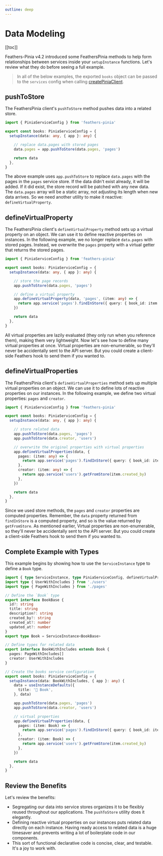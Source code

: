 ```yaml
---
outline: deep
---
```

<script setup>
import Badge from '../components/Badge.vue'
import BlockQuote from '../components/BlockQuote.vue'
</script>

# Data Modeling

[[toc]]

Feathers-Pinia v4.2 introduced some FeathersPinia methods to help form relationships between services inside your 
`setupInstance` functions. Let's review what they do before seeing a full example.

<BlockQuote type="warning">

In all of the below examples, the exported `books` object can be passed to the `services` config when calling 
[createPiniaClient](/guide/create-pinia-client). 

</BlockQuote>

## pushToStore

The FeathersPinia client's `pushToStore` method pushes data into a related store.

```ts
import { PiniaServiceConfig } from 'feathers-pinia'

export const books: PiniaServiceConfig = {
  setupInstance(data: any, { app }: any) {

    // replace data.pages with stored pages
    data.pages = app.pushToStore(data.pages, 'pages')

    return data
  },
}
```

The above example uses `app.pushToStore` to replace `data.pages` with the pages in the `pages` service store. If the
data didn't exist already, it will be added. If it did exist, the store record will be patched with any new data. The 
`data.pages` array will be a static array, not adjusting its length when new data arrives. So we need another 
utility to make it reactive: `defineVirtualProperty`.

## defineVirtualProperty

The FeathersPinia client's `defineVirtualProperty` method sets up a virtual property on an object. We can use it to 
define reactive properties on instances. In the following example, we no longer replace `data.pages` with stored pages. 
Instead, we overwrite the `pages` property with a virtual getter that returns the stored pages.

```ts
import { PiniaServiceConfig } from 'feathers-pinia'

export const books: PiniaServiceConfig = {
  setupInstance(data: any, { app }: any) {

    // store the page records
    app.pushToStore(data.pages, 'pages')

    // define a virtual property
    app.defineVirtualProperty(data, 'pages', (item: any) => {
      return app.service('pages').findInStore({ query: { book_id: item.id } }).data
    })

    return data
  },
}
```

All virtual properties are lazily evaluated (they only run when you reference them), making them very lightweight. Now 
let's see how to define many virtual properties at once. Virtual properties are non-enumerable, so they'll never be
accidentally sent to the API server. But you could create a client-side Feathers hook to send them if you wanted to.

## defineVirtualProperties

The FeathersPinia client's `defineVirtualProperties` method sets up multiple virtual properties on an object. We can use 
it to define lots of reactive properties on our instances. In the following example, we define two virtual properties: 
`pages` and `creator`.

```ts
import { PiniaServiceConfig } from 'feathers-pinia'

export const books: PiniaServiceConfig = {
  setupInstance(data: any, { app }: any) {

    // store related data
    app.pushToStore(data.pages, 'pages')
    app.pushToStore(data.creator, 'users')

    // overwrite the original properties with virtual properties
    app.defineVirtualProperties(data, {
      pages: (item: any) => {
        return app.service('pages').findInStore({ query: { book_id: item.id } }).data
      },
      creator: (item: any) => {
        return app.service('users').getFromStore(item.created_by)
      },
    })

    return data
  },
}
```

Since we used store methods, the `pages` and `creator` properties are computed properties. Remember, the `data` property 
returned from `findInStore` is a computed property, and so is the value returned by `getFromStore`. As mentioned 
earlier, Virtual properties are non-enumerable, so they'll never be accidentally sent to the API server. But you could
create a client-side Feathers hook to send them if you wanted to.

## Complete Example with Types

This example begins by showing how to use the `ServiceInstance` type to define a `Book` type.

```ts
import { type ServiceInstance, type PiniaServiceConfig, defineVirtualProperties, pushToStore, useInstanceDefaults } from 'feathers-pinia'
import type { UserWithIncludes } from './users'
import type { PageWithIncludes } from './pages'

// Define the `Book` type
export interface BookBase {
  id?: string
  title: string
  description?: string
  created_by?: string
  created_at?: number
  updated_at?: number
}
export type Book = ServiceInstance<BookBase>

// Define types for related data
export interface BookWithIncludes extends Book {
  pages: PageWithIncludes[]
  creator: UserWithIncludes
}

// Create the books service configuration
export const books: PiniaServiceConfig = {
  setupInstance(data: BookWithIncludes, { app }: any) {
    data = useInstanceDefaults({
      title: '🐸 Book',
    }, data)

    app.pushToStore(data.pages, 'pages')
    app.pushToStore(data.creator, 'users')

    // virtual properties
    app.defineVirtualProperties(data, {
      pages: (item: Book) => {
        return app.service('pages').findInStore({ query: { book_id: item.id } }).data
      },
      creator: (item: Book) => {
        return app.service('users').getFromStore(item.created_by)
      },
    })

    return data
  },
}
```

## Review the Benefits

Let's review the benefits:

- Segregating our data into service stores organizes it to be flexibly reused throughout our applications. The
`pushToStore` utility does it elegantly.
- Defining reactive virtual properties on our instances puts related data directly on each instance. Having ready access
to related data is a huge timesaver and prevents writing a lot of boilerplate code in our components.
- This sort of functional declarative code is concise, clear, and testable. It's a joy to work with.